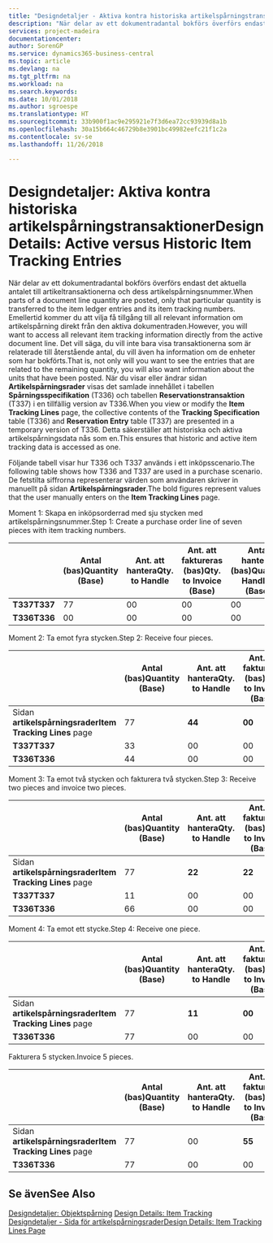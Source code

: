 ```yaml
---
title: "Designdetaljer - Aktiva kontra historiska artikelspårningstransaktioner | Microsoft Docs"
description: "När delar av ett dokumentradantal bokförs överförs endast det aktuella antalet till artikeltransaktionerna och dess artikelspårningsnummer. Emellertid kommer du att vilja få tillgång till all relevant information om artikelspårning direkt från den aktiva dokumentraden. Det vill säga, du vill inte bara visa transaktionerna som är relaterade till återstående antal, du vill även ha information om de enheter som har bokförts. När du visar eller ändrar sidan **Artikelspårningsrader** visas det samlade innehållet i tabellen **Spårningsspecifikation** (T336) och tabellen **Reservationstransaktion** (T337) i en tillfällig version av T336. Detta säkerställer att historiska och aktiva artikelspårningsdata nås som en."
services: project-madeira
documentationcenter: 
author: SorenGP
ms.service: dynamics365-business-central
ms.topic: article
ms.devlang: na
ms.tgt_pltfrm: na
ms.workload: na
ms.search.keywords: 
ms.date: 10/01/2018
ms.author: sgroespe
ms.translationtype: HT
ms.sourcegitcommit: 33b900f1ac9e295921e7f3d6ea72cc93939d8a1b
ms.openlocfilehash: 30a15b664c46729b8e3901bc49982eefc21f1c2a
ms.contentlocale: sv-se
ms.lasthandoff: 11/26/2018

---
```

# <a name="design-details-active-versus-historic-item-tracking-entries"></a><span data-ttu-id="378b6-107">Designdetaljer: Aktiva kontra historiska artikelspårningstransaktioner</span><span class="sxs-lookup"><span data-stu-id="378b6-107">Design Details: Active versus Historic Item Tracking Entries</span></span>
<span data-ttu-id="378b6-108">När delar av ett dokumentradantal bokförs överförs endast det aktuella antalet till artikeltransaktionerna och dess artikelspårningsnummer.</span><span class="sxs-lookup"><span data-stu-id="378b6-108">When parts of a document line quantity are posted, only that particular quantity is transferred to the item ledger entries and its item tracking numbers.</span></span> <span data-ttu-id="378b6-109">Emellertid kommer du att vilja få tillgång till all relevant information om artikelspårning direkt från den aktiva dokumentraden.</span><span class="sxs-lookup"><span data-stu-id="378b6-109">However, you will want to access all relevant item tracking information directly from the active document line.</span></span> <span data-ttu-id="378b6-110">Det vill säga, du vill inte bara visa transaktionerna som är relaterade till återstående antal, du vill även ha information om de enheter som har bokförts.</span><span class="sxs-lookup"><span data-stu-id="378b6-110">That is, not only will you want to see the entries that are related to the remaining quantity, you will also want information about the units that have been posted.</span></span> <span data-ttu-id="378b6-111">När du visar eller ändrar sidan **Artikelspårningsrader** visas det samlade innehållet i tabellen **Spårningsspecifikation** (T336) och tabellen **Reservationstransaktion** (T337) i en tillfällig version av T336.</span><span class="sxs-lookup"><span data-stu-id="378b6-111">When you view or modify the **Item Tracking Lines** page, the collective contents of the **Tracking Specification** table (T336) and **Reservation Entry** table (T337) are presented in a temporary version of T336.</span></span> <span data-ttu-id="378b6-112">Detta säkerställer att historiska och aktiva artikelspårningsdata nås som en.</span><span class="sxs-lookup"><span data-stu-id="378b6-112">This ensures that historic and active item tracking data is accessed as one.</span></span>  

 <span data-ttu-id="378b6-113">Följande tabell visar hur T336 och T337 används i ett inköpsscenario.</span><span class="sxs-lookup"><span data-stu-id="378b6-113">The following table shows how T336 and T337 are used in a purchase scenario.</span></span> <span data-ttu-id="378b6-114">De fetstilta siffrorna representerar värden som användaren skriver in manuellt på sidan **Artikelspårningsrader**.</span><span class="sxs-lookup"><span data-stu-id="378b6-114">The bold figures represent values that the user manually enters on the **Item Tracking Lines** page.</span></span>  

 <span data-ttu-id="378b6-115">Moment 1: Skapa en inköpsorderrad med sju stycken med artikelspårningsnummer.</span><span class="sxs-lookup"><span data-stu-id="378b6-115">Step 1: Create a purchase order line of seven pieces with item tracking numbers.</span></span>  

||<span data-ttu-id="378b6-116">**Antal (bas)**</span><span class="sxs-lookup"><span data-stu-id="378b6-116">**Quantity (Base)**</span></span>|<span data-ttu-id="378b6-117">**Ant. att hantera**</span><span class="sxs-lookup"><span data-stu-id="378b6-117">**Qty. to Handle**</span></span>|<span data-ttu-id="378b6-118">**Ant. att faktureras (bas)**</span><span class="sxs-lookup"><span data-stu-id="378b6-118">**Qty. to Invoice (Base)**</span></span>|<span data-ttu-id="378b6-119">**Antal hanterat (bas)**</span><span class="sxs-lookup"><span data-stu-id="378b6-119">**Quantity Handled (Base)**</span></span>|<span data-ttu-id="378b6-120">**Antal fakturerat (bas)**</span><span class="sxs-lookup"><span data-stu-id="378b6-120">**Quantity Invoiced (Base)**</span></span>|  
|-|----------------------------------------------|--------------------------------------------|------------------------------------------------------|-------------------------------------------------------|--------------------------------------------------------|  
|<span data-ttu-id="378b6-121">**T337**</span><span class="sxs-lookup"><span data-stu-id="378b6-121">**T337**</span></span>|<span data-ttu-id="378b6-122">7</span><span class="sxs-lookup"><span data-stu-id="378b6-122">7</span></span>|<span data-ttu-id="378b6-123">0</span><span class="sxs-lookup"><span data-stu-id="378b6-123">0</span></span>|<span data-ttu-id="378b6-124">0</span><span class="sxs-lookup"><span data-stu-id="378b6-124">0</span></span>|<span data-ttu-id="378b6-125">0</span><span class="sxs-lookup"><span data-stu-id="378b6-125">0</span></span>|<span data-ttu-id="378b6-126">0</span><span class="sxs-lookup"><span data-stu-id="378b6-126">0</span></span>|  
|<span data-ttu-id="378b6-127">**T336**</span><span class="sxs-lookup"><span data-stu-id="378b6-127">**T336**</span></span>|<span data-ttu-id="378b6-128">0</span><span class="sxs-lookup"><span data-stu-id="378b6-128">0</span></span>|<span data-ttu-id="378b6-129">0</span><span class="sxs-lookup"><span data-stu-id="378b6-129">0</span></span>|<span data-ttu-id="378b6-130">0</span><span class="sxs-lookup"><span data-stu-id="378b6-130">0</span></span>|<span data-ttu-id="378b6-131">0</span><span class="sxs-lookup"><span data-stu-id="378b6-131">0</span></span>|<span data-ttu-id="378b6-132">0</span><span class="sxs-lookup"><span data-stu-id="378b6-132">0</span></span>|  

 <span data-ttu-id="378b6-133">Moment 2: Ta emot fyra stycken.</span><span class="sxs-lookup"><span data-stu-id="378b6-133">Step 2: Receive four pieces.</span></span>  

||<span data-ttu-id="378b6-134">**Antal (bas)**</span><span class="sxs-lookup"><span data-stu-id="378b6-134">**Quantity (Base)**</span></span>|<span data-ttu-id="378b6-135">**Ant. att hantera**</span><span class="sxs-lookup"><span data-stu-id="378b6-135">**Qty. to Handle**</span></span>|<span data-ttu-id="378b6-136">**Ant. att faktureras (bas)**</span><span class="sxs-lookup"><span data-stu-id="378b6-136">**Qty. to Invoice (Base)**</span></span>|<span data-ttu-id="378b6-137">**Antal hanterat (bas)**</span><span class="sxs-lookup"><span data-stu-id="378b6-137">**Quantity Handled (Base)**</span></span>|<span data-ttu-id="378b6-138">**Antal fakturerat (bas)**</span><span class="sxs-lookup"><span data-stu-id="378b6-138">**Quantity Invoiced (Base)**</span></span>|  
|-|----------------------------------------------|--------------------------------------------|------------------------------------------------------|-------------------------------------------------------|--------------------------------------------------------|  
|<span data-ttu-id="378b6-139">Sidan **artikelspårningsrader**</span><span class="sxs-lookup"><span data-stu-id="378b6-139">**Item Tracking Lines** page</span></span>|<span data-ttu-id="378b6-140">7</span><span class="sxs-lookup"><span data-stu-id="378b6-140">7</span></span>|<span data-ttu-id="378b6-141">**4**</span><span class="sxs-lookup"><span data-stu-id="378b6-141">**4**</span></span>|<span data-ttu-id="378b6-142">**0**</span><span class="sxs-lookup"><span data-stu-id="378b6-142">**0**</span></span>|<span data-ttu-id="378b6-143">0</span><span class="sxs-lookup"><span data-stu-id="378b6-143">0</span></span>|<span data-ttu-id="378b6-144">0</span><span class="sxs-lookup"><span data-stu-id="378b6-144">0</span></span>|  
|<span data-ttu-id="378b6-145">**T337**</span><span class="sxs-lookup"><span data-stu-id="378b6-145">**T337**</span></span>|<span data-ttu-id="378b6-146">3</span><span class="sxs-lookup"><span data-stu-id="378b6-146">3</span></span>|<span data-ttu-id="378b6-147">0</span><span class="sxs-lookup"><span data-stu-id="378b6-147">0</span></span>|<span data-ttu-id="378b6-148">0</span><span class="sxs-lookup"><span data-stu-id="378b6-148">0</span></span>|<span data-ttu-id="378b6-149">0</span><span class="sxs-lookup"><span data-stu-id="378b6-149">0</span></span>|<span data-ttu-id="378b6-150">0</span><span class="sxs-lookup"><span data-stu-id="378b6-150">0</span></span>|  
|<span data-ttu-id="378b6-151">**T336**</span><span class="sxs-lookup"><span data-stu-id="378b6-151">**T336**</span></span>|<span data-ttu-id="378b6-152">4</span><span class="sxs-lookup"><span data-stu-id="378b6-152">4</span></span>|<span data-ttu-id="378b6-153">0</span><span class="sxs-lookup"><span data-stu-id="378b6-153">0</span></span>|<span data-ttu-id="378b6-154">0</span><span class="sxs-lookup"><span data-stu-id="378b6-154">0</span></span>|<span data-ttu-id="378b6-155">4</span><span class="sxs-lookup"><span data-stu-id="378b6-155">4</span></span>|<span data-ttu-id="378b6-156">0</span><span class="sxs-lookup"><span data-stu-id="378b6-156">0</span></span>|  

 <span data-ttu-id="378b6-157">Moment 3: Ta emot två stycken och fakturera två stycken.</span><span class="sxs-lookup"><span data-stu-id="378b6-157">Step 3: Receive two pieces and invoice two pieces.</span></span>  

||<span data-ttu-id="378b6-158">**Antal (bas)**</span><span class="sxs-lookup"><span data-stu-id="378b6-158">**Quantity (Base)**</span></span>|<span data-ttu-id="378b6-159">**Ant. att hantera**</span><span class="sxs-lookup"><span data-stu-id="378b6-159">**Qty. to Handle**</span></span>|<span data-ttu-id="378b6-160">**Ant. att faktureras (bas)**</span><span class="sxs-lookup"><span data-stu-id="378b6-160">**Qty. to Invoice (Base)**</span></span>|<span data-ttu-id="378b6-161">**Antal hanterat (bas)**</span><span class="sxs-lookup"><span data-stu-id="378b6-161">**Quantity Handled (Base)**</span></span>|<span data-ttu-id="378b6-162">**Antal fakturerat (bas)**</span><span class="sxs-lookup"><span data-stu-id="378b6-162">**Quantity Invoiced (Base)**</span></span>|  
|-|----------------------------------------------|--------------------------------------------|------------------------------------------------------|-------------------------------------------------------|--------------------------------------------------------|  
|<span data-ttu-id="378b6-163">Sidan **artikelspårningsrader**</span><span class="sxs-lookup"><span data-stu-id="378b6-163">**Item Tracking Lines** page</span></span>|<span data-ttu-id="378b6-164">7</span><span class="sxs-lookup"><span data-stu-id="378b6-164">7</span></span>|<span data-ttu-id="378b6-165">**2**</span><span class="sxs-lookup"><span data-stu-id="378b6-165">**2**</span></span>|<span data-ttu-id="378b6-166">**2**</span><span class="sxs-lookup"><span data-stu-id="378b6-166">**2**</span></span>|<span data-ttu-id="378b6-167">4</span><span class="sxs-lookup"><span data-stu-id="378b6-167">4</span></span>|<span data-ttu-id="378b6-168">0</span><span class="sxs-lookup"><span data-stu-id="378b6-168">0</span></span>|  
|<span data-ttu-id="378b6-169">**T337**</span><span class="sxs-lookup"><span data-stu-id="378b6-169">**T337**</span></span>|<span data-ttu-id="378b6-170">1</span><span class="sxs-lookup"><span data-stu-id="378b6-170">1</span></span>|<span data-ttu-id="378b6-171">0</span><span class="sxs-lookup"><span data-stu-id="378b6-171">0</span></span>|<span data-ttu-id="378b6-172">0</span><span class="sxs-lookup"><span data-stu-id="378b6-172">0</span></span>|<span data-ttu-id="378b6-173">0</span><span class="sxs-lookup"><span data-stu-id="378b6-173">0</span></span>|<span data-ttu-id="378b6-174">0</span><span class="sxs-lookup"><span data-stu-id="378b6-174">0</span></span>|  
|<span data-ttu-id="378b6-175">**T336**</span><span class="sxs-lookup"><span data-stu-id="378b6-175">**T336**</span></span>|<span data-ttu-id="378b6-176">6</span><span class="sxs-lookup"><span data-stu-id="378b6-176">6</span></span>|<span data-ttu-id="378b6-177">0</span><span class="sxs-lookup"><span data-stu-id="378b6-177">0</span></span>|<span data-ttu-id="378b6-178">0</span><span class="sxs-lookup"><span data-stu-id="378b6-178">0</span></span>|<span data-ttu-id="378b6-179">6</span><span class="sxs-lookup"><span data-stu-id="378b6-179">6</span></span>|<span data-ttu-id="378b6-180">2</span><span class="sxs-lookup"><span data-stu-id="378b6-180">2</span></span>|  

 <span data-ttu-id="378b6-181">Moment 4: Ta emot ett stycke.</span><span class="sxs-lookup"><span data-stu-id="378b6-181">Step 4: Receive one piece.</span></span>  

||<span data-ttu-id="378b6-182">**Antal (bas)**</span><span class="sxs-lookup"><span data-stu-id="378b6-182">**Quantity (Base)**</span></span>|<span data-ttu-id="378b6-183">**Ant. att hantera**</span><span class="sxs-lookup"><span data-stu-id="378b6-183">**Qty. to Handle**</span></span>|<span data-ttu-id="378b6-184">**Ant. att faktureras (bas)**</span><span class="sxs-lookup"><span data-stu-id="378b6-184">**Qty. to Invoice (Base)**</span></span>|<span data-ttu-id="378b6-185">**Antal hanterat (bas)**</span><span class="sxs-lookup"><span data-stu-id="378b6-185">**Quantity Handled (Base)**</span></span>|<span data-ttu-id="378b6-186">**Antal fakturerat (bas)**</span><span class="sxs-lookup"><span data-stu-id="378b6-186">**Quantity Invoiced (Base)**</span></span>|  
|-|----------------------------------------------|--------------------------------------------|------------------------------------------------------|-------------------------------------------------------|--------------------------------------------------------|  
|<span data-ttu-id="378b6-187">Sidan **artikelspårningsrader**</span><span class="sxs-lookup"><span data-stu-id="378b6-187">**Item Tracking Lines** page</span></span>|<span data-ttu-id="378b6-188">7</span><span class="sxs-lookup"><span data-stu-id="378b6-188">7</span></span>|<span data-ttu-id="378b6-189">**1**</span><span class="sxs-lookup"><span data-stu-id="378b6-189">**1**</span></span>|<span data-ttu-id="378b6-190">**0**</span><span class="sxs-lookup"><span data-stu-id="378b6-190">**0**</span></span>|<span data-ttu-id="378b6-191">6</span><span class="sxs-lookup"><span data-stu-id="378b6-191">6</span></span>|<span data-ttu-id="378b6-192">2</span><span class="sxs-lookup"><span data-stu-id="378b6-192">2</span></span>|  
|<span data-ttu-id="378b6-193">**T336**</span><span class="sxs-lookup"><span data-stu-id="378b6-193">**T336**</span></span>|<span data-ttu-id="378b6-194">7</span><span class="sxs-lookup"><span data-stu-id="378b6-194">7</span></span>|<span data-ttu-id="378b6-195">0</span><span class="sxs-lookup"><span data-stu-id="378b6-195">0</span></span>|<span data-ttu-id="378b6-196">0</span><span class="sxs-lookup"><span data-stu-id="378b6-196">0</span></span>|<span data-ttu-id="378b6-197">7</span><span class="sxs-lookup"><span data-stu-id="378b6-197">7</span></span>|<span data-ttu-id="378b6-198">2</span><span class="sxs-lookup"><span data-stu-id="378b6-198">2</span></span>|  

 <span data-ttu-id="378b6-199">Fakturera 5 stycken.</span><span class="sxs-lookup"><span data-stu-id="378b6-199">Invoice 5 pieces.</span></span>  

||<span data-ttu-id="378b6-200">**Antal (bas)**</span><span class="sxs-lookup"><span data-stu-id="378b6-200">**Quantity (Base)**</span></span>|<span data-ttu-id="378b6-201">**Ant. att hantera**</span><span class="sxs-lookup"><span data-stu-id="378b6-201">**Qty. to Handle**</span></span>|<span data-ttu-id="378b6-202">**Ant. att faktureras (bas)**</span><span class="sxs-lookup"><span data-stu-id="378b6-202">**Qty. to Invoice (Base)**</span></span>|<span data-ttu-id="378b6-203">**Antal hanterat (bas)**</span><span class="sxs-lookup"><span data-stu-id="378b6-203">**Quantity Handled (Base)**</span></span>|<span data-ttu-id="378b6-204">**Antal fakturerat (bas)**</span><span class="sxs-lookup"><span data-stu-id="378b6-204">**Quantity Invoiced (Base)**</span></span>|  
|-|----------------------------------------------|--------------------------------------------|------------------------------------------------------|-------------------------------------------------------|--------------------------------------------------------|  
|<span data-ttu-id="378b6-205">Sidan **artikelspårningsrader**</span><span class="sxs-lookup"><span data-stu-id="378b6-205">**Item Tracking Lines** page</span></span>|<span data-ttu-id="378b6-206">7</span><span class="sxs-lookup"><span data-stu-id="378b6-206">7</span></span>|<span data-ttu-id="378b6-207">0</span><span class="sxs-lookup"><span data-stu-id="378b6-207">0</span></span>|<span data-ttu-id="378b6-208">**5**</span><span class="sxs-lookup"><span data-stu-id="378b6-208">**5**</span></span>|<span data-ttu-id="378b6-209">7</span><span class="sxs-lookup"><span data-stu-id="378b6-209">7</span></span>|<span data-ttu-id="378b6-210">2</span><span class="sxs-lookup"><span data-stu-id="378b6-210">2</span></span>|  
|<span data-ttu-id="378b6-211">**T336**</span><span class="sxs-lookup"><span data-stu-id="378b6-211">**T336**</span></span>|<span data-ttu-id="378b6-212">7</span><span class="sxs-lookup"><span data-stu-id="378b6-212">7</span></span>|<span data-ttu-id="378b6-213">0</span><span class="sxs-lookup"><span data-stu-id="378b6-213">0</span></span>|<span data-ttu-id="378b6-214">0</span><span class="sxs-lookup"><span data-stu-id="378b6-214">0</span></span>|<span data-ttu-id="378b6-215">7</span><span class="sxs-lookup"><span data-stu-id="378b6-215">7</span></span>|<span data-ttu-id="378b6-216">7</span><span class="sxs-lookup"><span data-stu-id="378b6-216">7</span></span>|  

## <a name="see-also"></a><span data-ttu-id="378b6-217">Se även</span><span class="sxs-lookup"><span data-stu-id="378b6-217">See Also</span></span>  
 <span data-ttu-id="378b6-218">[Designdetaljer: Objektspårning](design-details-item-tracking.md) </span><span class="sxs-lookup"><span data-stu-id="378b6-218">[Design Details: Item Tracking](design-details-item-tracking.md) </span></span>  
 [<span data-ttu-id="378b6-219">Designdetaljer - Sida för artikelspårningsrader</span><span class="sxs-lookup"><span data-stu-id="378b6-219">Design Details: Item Tracking Lines Page</span></span>](design-details-item-tracking-lines-window.md)

